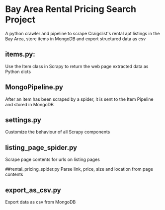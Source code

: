 # Bay Area Rental Pricing Search Project

A python crawler and pipeline to scrape Craigslist's rental apt listings in the Bay Area, store items in MongoDB and export structured data as csv

## items.py: 
Use the Item class in Scrapy to return the web page extracted data as Python dicts

## MongoPipeline.py
After an item has been scraped by a spider, it is sent to the Item Pipeline and stored in MongoDB

## settings.py
Customize the behaviour of all Scrapy components


## listing_page_spider.py 
Scrape page contents for urls on listing pages

##rental_pricing_spider.py
Parse link, price, size and location from page contents

## export_as_csv.py
Export data as csv from MongoDB